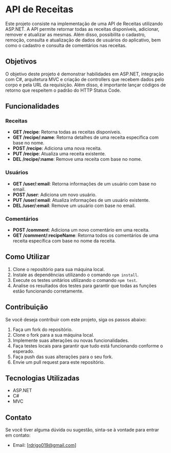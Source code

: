 # API de Receitas

Este projeto consiste na implementação de uma API de Receitas utilizando ASP.NET. A API permite retornar todas as receitas disponíveis, adicionar, remover e atualizar as mesmas. Além disso, possibilita o cadastro, remoção, consulta e atualização de dados de usuários do aplicativo, bem como o cadastro e consulta de comentários nas receitas.

## Objetivos

O objetivo deste projeto é demonstrar habilidades em ASP.NET, integração com C#, arquitetura MVC e criação de controllers que recebem dados pelo corpo e pela URL da requisição. Além disso, é importante lançar códigos de retorno que respeitem o padrão do HTTP Status Code.

## Funcionalidades

### Receitas

- **GET /recipe**: Retorna todas as receitas disponíveis.
- **GET /recipe/:name**: Retorna detalhes de uma receita específica com base no nome.
- **POST /recipe**: Adiciona uma nova receita.
- **PUT /recipe**: Atualiza uma receita existente.
- **DEL /recipe/:name**: Remove uma receita com base no nome.

### Usuários

- **GET /user/:email**: Retorna informações de um usuário com base no email.
- **POST /user**: Adiciona um novo usuário.
- **PUT /user/:email**: Atualiza informações de um usuário existente.
- **DEL /user/:email**: Remove um usuário com base no email.

### Comentários

- **POST /comment**: Adiciona um novo comentário em uma receita.
- **GET /comment/:recipeName**: Retorna todos os comentários de uma receita específica com base no nome da receita.

## Como Utilizar

1. Clone o repositório para sua máquina local.
2. Instale as dependências utilizando o comando `npm install`.
3. Execute os testes unitários utilizando o comando `npm test`.
4. Analise os resultados dos testes para garantir que todas as funções estão funcionando corretamente.

## Contribuição

Se você deseja contribuir com este projeto, siga os passos abaixo:

1. Faça um fork do repositório.
2. Clone o fork para a sua máquina local.
3. Implemente suas alterações ou novas funcionalidades.
4. Faça testes locais para garantir que tudo está funcionando conforme o esperado.
5. Faça push das suas alterações para o seu fork.
6. Envie um pull request para este repositório.

## Tecnologias Utilizadas

- ASP.NET
- C#
- MVC

## Contato

Se você tiver alguma dúvida ou sugestão, sinta-se à vontade para entrar em contato:

- Email: [rdrigo019@gmail.com]

